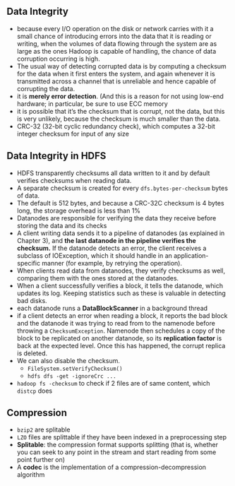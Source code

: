 

## Data Integrity

* because every I/O operation on the disk or network carries with it a small chance of introducing errors into the data that it is reading or writing, when the volumes of data flowing through the system are as large as the ones Hadoop is capable of handling, the chance of data corruption occurring is high.
* The usual way of detecting corrupted data is by computing a checksum for the data when it first enters the system, and again whenever it is transmitted across a channel that is unreliable and hence capable of corrupting the data.
* it is **merely error detection**. (And this is a reason for not using low-end hardware; in particular, be sure to use ECC memory
* it is possible that it’s the checksum that is corrupt, not the data, but this is very unlikely, because the checksum is much smaller than the data.
* CRC-32 (32-bit cyclic redundancy check), which computes a 32-bit integer checksum for input of any size


## Data Integrity in HDFS

* HDFS transparently checksums all data written to it and by default verifies checksums when reading data.
* A separate checksum is created for every `dfs.bytes-per-checksum` bytes of data. 
* The default is 512 bytes, and because a CRC-32C checksum is 4 bytes long, the storage overhead is less than 1%
* Datanodes are responsible for verifying the data they receive before storing the data and its checks
* A client writing data sends it to a pipeline of datanodes (as explained in Chapter 3), and **the last datanode in the pipeline verifies the checksum.** If the datanode detects an error, the client receives a subclass of IOException, which it should handle in an application-specific manner (for example, by retrying the operation).
* When clients read data from datanodes, they verify checksums as well, comparing them with the ones stored at the datanodes.
* When a client successfully verifies a block, it tells the datanode, which updates its log. Keeping statistics such as these is valuable in detecting bad disks.
* each datanode runs a **DataBlockScanner** in a background thread
* if a client detects an error when reading a block, it reports the bad block and the datanode it was trying to read from to the namenode before throwing a `ChecksumException`. Namenode then schedules a copy of the block to be replicated on another datanode, so its **replication factor** is back at the expected level. Once this has happened, the corrupt replica is deleted.
* We can also disable the checksum.
    * `FileSystem.setVerifyChecksum()`
    * `hdfs dfs -get -ignoreCrc ...`
* `hadoop fs -checksum` to check if 2 files are of same content, which `distcp` does



## Compression

* `bzip2` are splitable
* `LZO` files are splittable if they have been indexed in a preprocessing step
* **Splitable**: the compression format supports splitting (that is, whether you can seek to any point in the stream and start reading from some point further on)
* A **codec** is the implementation of a compression-decompression algorithm